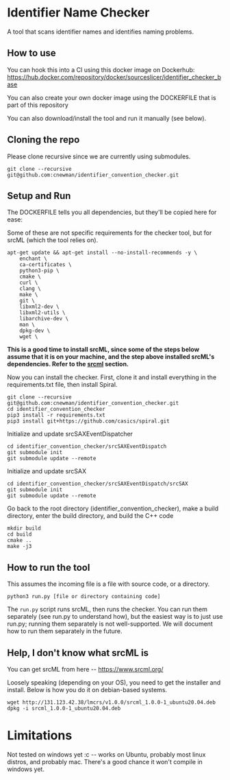 # Identifier Name Checker
A tool that scans identifier names and identifies naming problems.

## How to use
You can hook this into a CI using this docker image on Dockerhub: https://hub.docker.com/repository/docker/sourceslicer/identifier_checker_base

You can also create your own docker image using the DOCKERFILE that is part of this repository

You can also download/install the tool and run it manually (see below).

## Cloning the repo
Please clone recursive since we are currently using submodules.

`git clone --recursive git@github.com:cnewman/identifier_convention_checker.git`

## Setup and Run
The DOCKERFILE tells you all dependencies, but they'll be copied here for ease:

Some of these are not specific requirements for the checker tool, but for srcML (which the tool relies on).

```
apt-get update && apt-get install --no-install-recommends -y \
    enchant \
    ca-certificates \
    python3-pip \ 
    cmake \
    curl \
    clang \
    make \
    git \
    libxml2-dev \
    libxml2-utils \
    libarchive-dev \
    man \
    dpkg-dev \
    wget \
```

**This is a good time to install srcML, since some of the steps below assume that it is on your machine, and the step above installed srcML's dependencies. Refer to the [srcml](#help-i-dont-know-what-srcml-is) section.**

Now you can install the checker. First, clone it and install everything in the requirements.txt file, then install Spiral.
```
git clone --recursive git@github.com:cnewman/identifier_convention_checker.git
cd identifier_convention_checker 
pip3 install -r requirements.txt
pip3 install git+https://github.com/casics/spiral.git
```

Initialize and update srcSAXEventDispatcher
```
cd identifier_convention_checker/srcSAXEventDispatch 
git submodule init 
git submodule update --remote 
```

Initialize and update srcSAX
```
cd identifier_convention_checker/srcSAXEventDispatch/srcSAX 
git submodule init 
git submodule update --remote
```

Go back to the root directory (identifier_convention_checker), make a build directory, enter the build directory, and build the C++ code

```
mkdir build 
cd build 
cmake .. 
make -j3
```

## How to run the tool

This assumes the incoming file is a file with source code, or a directory.

```
python3 run.py [file or directory containing code]
```

The `run.py` script runs srcML, then runs the checker. You can run them separately (see run.py to understand how), but the easiest way is to just use run.py; running them separately is not well-supported. We will document how to run them separately in the future.

## Help, I don't know what srcML is
You can get srcML from here -- https://www.srcml.org/

Loosely speaking (depending on your OS), you need to get the installer and install. Below is how you do it on debian-based systems.

```
wget http://131.123.42.38/lmcrs/v1.0.0/srcml_1.0.0-1_ubuntu20.04.deb
dpkg -i srcml_1.0.0-1_ubuntu20.04.deb
```

# Limitations
Not tested on windows yet :c -- works on Ubuntu, probably most linux distros, and probably mac. There's a good chance it won't compile in windows yet.
